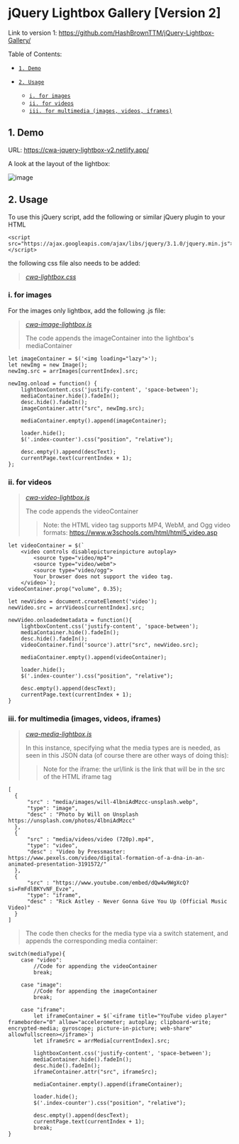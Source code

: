 # jQuery Lightbox Gallery [Version 2]

Link to version 1: <https://github.com/HashBrownTTM/jQuery-Lightbox-Gallery/>

Table of Contents:
- [`1. Demo`](#1-demo)
  
- [`2. Usage`](#2-usage)
  - [`i. for images`](#i-for-images)
  - [`ii. for videos`](#ii-for-videos)
  - [`iii. for multimedia (images, videos, iframes)`](#iii-for-multimedia-images-videos-iframes)

## 1. Demo

URL: <https://cwa-jquery-lightbox-v2.netlify.app/>

A look at the layout of the lightbox:

![image](https://github.com/HashBrownTTM/jQuery-Lightbox-Gallery-V2/assets/93540733/bb520f8f-4ae1-4c86-a37f-9933d02e8c86)


## 2. Usage

To use this jQuery script, add the following or similar jQuery plugin to your HTML

~~~
<script src="https://ajax.googleapis.com/ajax/libs/jquery/3.1.0/jquery.min.js"></script>
~~~

the following css file also needs to be added:
> *[cwa-lightbox.css](https://github.com/HashBrownTTM/jQuery-Lightbox-Gallery-V2/blob/main/lightbox-css/cwa-lightbox.css)*

### i. for images

For the images only lightbox, add the following .js file:
> *[cwa-image-lightbox.js](https://github.com/HashBrownTTM/jQuery-Lightbox-Gallery-V2/blob/main/lightbox-js/cwa-image-lightbox.js)*
>
> The code appends the imageContainer into the lightbox's mediaContainer

~~~
let imageContainer = $('<img loading="lazy">');
let newImg = new Image();
newImg.src = arrImages[currentIndex].src;

newImg.onload = function() {
    lightboxContent.css('justify-content', 'space-between');
    mediaContainer.hide().fadeIn();
    desc.hide().fadeIn();
    imageContainer.attr("src", newImg.src);

    mediaContainer.empty().append(imageContainer);

    loader.hide();  
    $('.index-counter').css("position", "relative"); 
    
    desc.empty().append(descText);
    currentPage.text(currentIndex + 1);
};
~~~

### ii. for videos

> *[cwa-video-lightbox.js](https://github.com/HashBrownTTM/jQuery-Lightbox-Gallery-V2/blob/main/lightbox-js/cwa-video-lightbox.js)*
>
> The code appends the videoContainer
>> Note: the HTML video tag supports MP4, WebM, and Ogg video formats: <https://www.w3schools.com/html/html5_video.asp>

~~~
let videoContainer = $(`
    <video controls disablepictureinpicture autoplay>
        <source type="video/mp4">
        <source type="video/webm">
        <source type="video/ogg">
        Your browser does not support the video tag.
    </video>`);
videoContainer.prop("volume", 0.35);

let newVideo = document.createElement('video');
newVideo.src = arrVideos[currentIndex].src;

newVideo.onloadedmetadata = function(){
    lightboxContent.css('justify-content', 'space-between');
    mediaContainer.hide().fadeIn();
    desc.hide().fadeIn();
    videoContainer.find('source').attr("src", newVideo.src);
    
    mediaContainer.empty().append(videoContainer);

    loader.hide(); 
    $('.index-counter').css("position", "relative"); 
    
    desc.empty().append(descText);
    currentPage.text(currentIndex + 1);
}
~~~

### iii. for multimedia (images, videos, iframes)

> *[cwa-media-lightbox.js](https://github.com/HashBrownTTM/jQuery-Lightbox-Gallery-V2/blob/main/lightbox-js/cwa-media-lightbox.js)*
> 
> In this instance, specifying what the media types are is needed, as seen in this JSON data (of course there are other ways of doing this):
>
>> Note for the iframe: the url/link is the link that will be in the src of the HTML iframe tag

~~~
[
  {
      "src" : "media/images/will-4lbniAdMzcc-unsplash.webp",
      "type": "image",
      "desc" : "Photo by Will on Unsplash https://unsplash.com/photos/4lbniAdMzcc"
  },
  {
      "src" : "media/videos/video (720p).mp4",
      "type": "video",
      "desc" : "Video by Pressmaster: https://www.pexels.com/video/digital-formation-of-a-dna-in-an-animated-presentation-3191572/"
  },
  {
      "src" : "https://www.youtube.com/embed/dQw4w9WgXcQ?si=FmFdlBKYvNF_Evze",
      "type": "iframe",
      "desc" : "Rick Astley - Never Gonna Give You Up (Official Music Video)"
  }
]
~~~

> The code then checks for the media type via a switch statement, and appends the corresponding media container:

~~~
switch(mediaType){
    case "video":
        //Code for appending the videoContainer
        break;
    
    case "image":
        //Code for appending the imageContainer
        break;

    case "iframe":
        let iframeContainer = $(`<iframe title="YouTube video player" frameborder="0" allow="accelerometer; autoplay; clipboard-write; encrypted-media; gyroscope; picture-in-picture; web-share" allowfullscreen></iframe>`)
        let iframeSrc = arrMedia[currentIndex].src;

        lightboxContent.css('justify-content', 'space-between');
        mediaContainer.hide().fadeIn();
        desc.hide().fadeIn();
        iframeContainer.attr("src", iframeSrc);

        mediaContainer.empty().append(iframeContainer);
        
        loader.hide();  
        $('.index-counter').css("position", "relative"); 
        
        desc.empty().append(descText);
        currentPage.text(currentIndex + 1);
        break;
}
~~~

